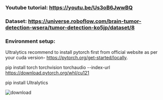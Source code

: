 
###  Youtube tutorial:   https://youtu.be/Us3oB6JwwBQ

### Dataset: https://universe.roboflow.com/brain-tumor-detection-wsera/tumor-detection-ko5jp/dataset/8

### Environment setup:

  Ultralytics recommend to install pytorch first from official website as per your cuda version- https://pytorch.org/get-started/locally.
  
  pip install torch torchvision torchaudio --index-url https://download.pytorch.org/whl/cu121

  pip install Ultralytics


  ![download](https://github.com/user-attachments/assets/455e9e46-b73f-4692-81f8-d54cf7581b69)
